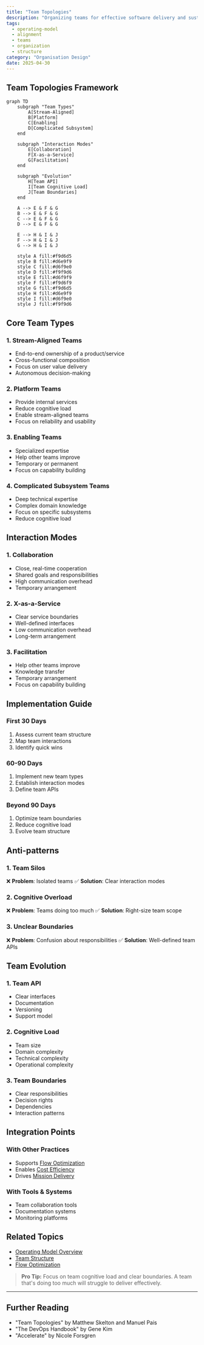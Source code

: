 ```yaml
---
title: "Team Topologies"
description: "Organizing teams for effective software delivery and sustainable development."
tags:
  - operating-model
  - alignment
  - teams
  - organization
  - structure
category: "Organisation Design"
date: 2025-04-30
---
```


## Team Topologies Framework

```mermaid
graph TD
    subgraph "Team Types"
        A[Stream-Aligned]
        B[Platform]
        C[Enabling]
        D[Complicated Subsystem]
    end
    
    subgraph "Interaction Modes"
        E[Collaboration]
        F[X-as-a-Service]
        G[Facilitation]
    end
    
    subgraph "Evolution"
        H[Team API]
        I[Team Cognitive Load]
        J[Team Boundaries]
    end
    
    A --> E & F & G
    B --> E & F & G
    C --> E & F & G
    D --> E & F & G
    
    E --> H & I & J
    F --> H & I & J
    G --> H & I & J
    
    style A fill:#f9d6d5
    style B fill:#d6e9f9
    style C fill:#d6f9e0
    style D fill:#f9f9d6
    style E fill:#d6f9f9
    style F fill:#f9d6f9
    style G fill:#f9d6d5
    style H fill:#d6e9f9
    style I fill:#d6f9e0
    style J fill:#f9f9d6
```

## Core Team Types

### 1. Stream-Aligned Teams
- End-to-end ownership of a product/service
- Cross-functional composition
- Focus on user value delivery
- Autonomous decision-making

### 2. Platform Teams
- Provide internal services
- Reduce cognitive load
- Enable stream-aligned teams
- Focus on reliability and usability

### 3. Enabling Teams
- Specialized expertise
- Help other teams improve
- Temporary or permanent
- Focus on capability building

### 4. Complicated Subsystem Teams
- Deep technical expertise
- Complex domain knowledge
- Focus on specific subsystems
- Reduce cognitive load

## Interaction Modes

### 1. Collaboration
- Close, real-time cooperation
- Shared goals and responsibilities
- High communication overhead
- Temporary arrangement

### 2. X-as-a-Service
- Clear service boundaries
- Well-defined interfaces
- Low communication overhead
- Long-term arrangement

### 3. Facilitation
- Help other teams improve
- Knowledge transfer
- Temporary arrangement
- Focus on capability building

## Implementation Guide

### First 30 Days
1. Assess current team structure
2. Map team interactions
3. Identify quick wins

### 60-90 Days
1. Implement new team types
2. Establish interaction modes
3. Define team APIs

### Beyond 90 Days
1. Optimize team boundaries
2. Reduce cognitive load
3. Evolve team structure

## Anti-patterns

### 1. Team Silos
❌ **Problem**: Isolated teams
✅ **Solution**: Clear interaction modes

### 2. Cognitive Overload
❌ **Problem**: Teams doing too much
✅ **Solution**: Right-size team scope

### 3. Unclear Boundaries
❌ **Problem**: Confusion about responsibilities
✅ **Solution**: Well-defined team APIs

## Team Evolution

### 1. Team API
- Clear interfaces
- Documentation
- Versioning
- Support model

### 2. Cognitive Load
- Team size
- Domain complexity
- Technical complexity
- Operational complexity

### 3. Team Boundaries
- Clear responsibilities
- Decision rights
- Dependencies
- Interaction patterns

## Integration Points

### With Other Practices
- Supports [Flow Optimization](optimise-flow)
- Enables [Cost Efficiency](optimise-cost)
- Drives [Mission Delivery](mission-objectives)

### With Tools & Systems
- Team collaboration tools
- Documentation systems
- Monitoring platforms

## Related Topics
- [Operating Model Overview](operating_alignment_model_wiki)
- [Team Structure](decoupling_teams)
- [Flow Optimization](optimise-flow)

> **Pro Tip:** Focus on team cognitive load and clear boundaries. A team that's doing too much will struggle to deliver effectively.

---

## Further Reading
- "Team Topologies" by Matthew Skelton and Manuel Pais
- "The DevOps Handbook" by Gene Kim
- "Accelerate" by Nicole Forsgren 